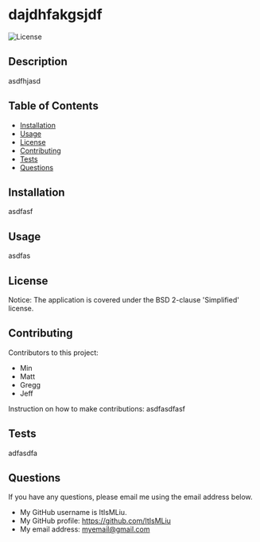 # dajdhfakgsjdf
![License](https://img.shields.io/badge/License-BSD_2--Clause-orange.svg)

## Description
asdfhjasd

## Table of Contents
- [Installation](#installation)
- [Usage](#usage)
- [License](#license)
- [Contributing](#contributing)
- [Tests](#tests)
- [Questions](#questions)

## Installation
asdfasf

## Usage
asdfas

## License
Notice: The application is covered under the BSD 2-clause 'Simplified' license.  

## Contributing
Contributors to this project:
- Min
- Matt
- Gregg
- Jeff


Instruction on how to make contributions:
asdfasdfasf

## Tests
adfasdfa

## Questions
If you have any questions, please email me using the email address below.
- My GitHub username is ItIsMLiu. 
- My GitHub profile: https://github.com/ItIsMLiu
- My email address: myemail@gmail.com 

